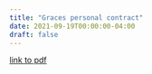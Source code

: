 ```yaml
---
title: "Graces personal contract"
date: 2021-09-19T00:00:00-04:00
draft: false
---
```


[link to pdf](https://vibrant-williams-d83705.netlify.app/personal%20contract.pdf)

